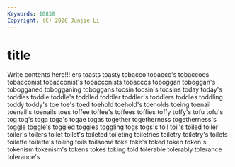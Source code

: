 ```yaml
---
Keywords: 10838
Copyright: (C) 2020 Junjie Li
---
```


# title

Write contents here!!!
ers 
toasts 
toasty 
tobacco 
tobacco's 
tobaccoes
tobacconist 
tobacconist's 
tobacconists 
tobaccos 
toboggan 
toboggan's 
tobogganed 
tobogganing 
toboggans 
tocsin
tocsin's 
tocsins 
today 
today's 
toddies 
toddle 
toddle's 
toddled 
toddler 
toddler's
toddlers 
toddles 
toddling 
toddy 
toddy's 
toe 
toe's 
toed 
toehold 
toehold's
toeholds 
toeing 
toenail 
toenail's 
toenails 
toes 
toffee 
toffee's 
toffees 
toffies
toffy 
toffy's 
tofu 
tofu's 
tog 
tog's 
toga 
toga's 
togae 
togas
together 
togetherness 
togetherness's 
toggle 
toggle's 
toggled 
toggles 
toggling 
togs 
togs's
toil 
toil's 
toiled 
toiler 
toiler's 
toilers 
toilet 
toilet's 
toileted 
toileting
toiletries 
toiletry 
toiletry's 
toilets 
toilette 
toilette's 
toiling 
toils 
toilsome 
toke
toke's 
toked 
token 
token's 
tokenism 
tokenism's 
tokens 
tokes 
toking 
told
tolerable 
tolerably 
tolerance 
tolerance's 
